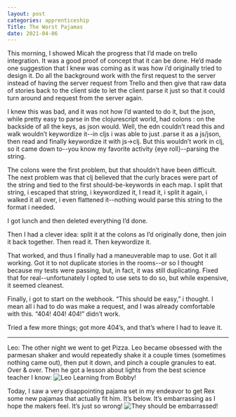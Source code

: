 ```yaml
---
layout: post 
categories: apprenticeship
Title: The Worst Pajamas
date: 2021-04-06
---
```


This morning, I showed Micah the progress that I’d made on trello integration.  It was a good proof of concept that it can be done.  He’d made one suggestion that I knew was coming as it was how i’d originally tried to design it.  Do all the background work with the first request to the server instead of having the server request from Trello and then give that raw data of stories back to the client side to let the client parse it just so that it could turn around and request from the server again.  

I knew this was bad, and it was not how I’d wanted to do it, but the json, while pretty easy to parse in the clojurescript world, had colons : on the backside of all the keys, as json would.  Well, the edn couldn’t read this and walk wouldn’t keywordize it--in cljs i was able to just .parse it as a js/json, then read and finally keywordize it with js->clj.  But this wouldn’t work in clj, so it came down to--you know my favorite activity {eye roll}--parsing the string.  

The colons were the first problem, but that shouldn’t have been difficult. The next problem was that clj believed that the curly braces were part of the string and tied to the first should-be-keywords in each map.  I split that string, i escaped that string, i keywordized it, I read it, i split it again, i walked it all over, i even flattened it--nothing would parse this string to the format i needed.  

I got lunch and then deleted everything I’d done.  

Then I had a clever idea: split it at the colons as I’d originally done, then join it back together.  Then read it.  Then keywordize it.  

That worked, and thus I finally had a maneuverable map to use.  Got it all working.  Got it to not duplicate stories in the rooms--or so I thought because my tests were passing, but, in fact, it was still duplicating.  Fixed that for real--unfortunately I opted to use sets to do so, but while expensive, it seemed cleanest.  

Finally, i got to start on the webhook.  “This should be easy,” i thought.  I mean all i had to do was make a request, and I was already comfortable with this.  “404! 404! 404!”  didn’t work.

Tried a few more things; got more 404’s, and that’s where I had to leave it.


***
Leo:
The other night we went to get Pizza.  Leo became obsessed with the parmesan shaker and would repeatedly shake it a couple times (sometimes nothing came out), then put it down, and pinch a couple granules to eat.  Over & over.  Then he got a lesson about lights from the best science teacher I know:
![Leo Learning from Bobby!](https://maniginam.github.io/blog/pics&vids/LeoLearnsFromBobby.jpeg#thumbnail)

Today, I saw a very disappointing pajama set in my endeavor to get Rex some new pajamas that actually fit him.  It’s below.  It’s embarrassing as I hope the makers feel.  It’s just so wrong! 
![They should be embarrassed!](https://maniginam.github.io/blog/pics&vids/embarassingPjs.jpg#thumbnail)



